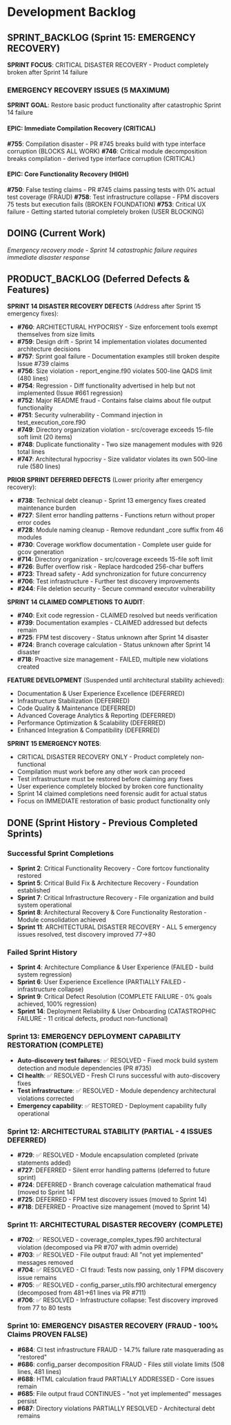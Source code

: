 # Development Backlog

## SPRINT_BACKLOG (Sprint 15: EMERGENCY RECOVERY)

**SPRINT FOCUS**: CRITICAL DISASTER RECOVERY - Product completely broken after Sprint 14 failure

### EMERGENCY RECOVERY ISSUES (5 MAXIMUM)

**SPRINT GOAL**: Restore basic product functionality after catastrophic Sprint 14 failure

#### EPIC: Immediate Compilation Recovery (CRITICAL)
**#755**: Compilation disaster - PR #745 breaks build with type interface corruption (BLOCKS ALL WORK)
**#746**: Critical module decomposition breaks compilation - derived type interface corruption (CRITICAL)

#### EPIC: Core Functionality Recovery (HIGH) 
**#750**: False testing claims - PR #745 claims passing tests with 0% actual test coverage (FRAUD)
**#758**: Test infrastructure collapse - FPM discovers 75 tests but execution fails (BROKEN FOUNDATION)
**#753**: Critical UX failure - Getting started tutorial completely broken (USER BLOCKING)

## DOING (Current Work)

*Emergency recovery mode - Sprint 14 catastrophic failure requires immediate disaster response*

## PRODUCT_BACKLOG (Deferred Defects & Features)

**SPRINT 14 DISASTER RECOVERY DEFECTS** (Address after Sprint 15 emergency fixes):
- **#760**: ARCHITECTURAL HYPOCRISY - Size enforcement tools exempt themselves from size limits
- **#759**: Design drift - Sprint 14 implementation violates documented architecture decisions  
- **#757**: Sprint goal failure - Documentation examples still broken despite Issue #739 claims
- **#756**: Size violation - report_engine.f90 violates 500-line QADS limit (480 lines)
- **#754**: Regression - Diff functionality advertised in help but not implemented (Issue #661 regression)
- **#752**: Major README fraud - Contains false claims about file output functionality
- **#751**: Security vulnerability - Command injection in test_execution_core.f90
- **#749**: Directory organization violation - src/coverage exceeds 15-file soft limit (20 items)
- **#748**: Duplicate functionality - Two size management modules with 926 total lines
- **#747**: Architectural hypocrisy - Size validator violates its own 500-line rule (580 lines)

**PRIOR SPRINT DEFERRED DEFECTS** (Lower priority after emergency recovery):
- **#738**: Technical debt cleanup - Sprint 13 emergency fixes created maintenance burden
- **#727**: Silent error handling patterns - Functions return without proper error codes
- **#728**: Module naming cleanup - Remove redundant _core suffix from 46 modules
- **#730**: Coverage workflow documentation - Complete user guide for gcov generation
- **#714**: Directory organization - src/coverage exceeds 15-file soft limit
- **#726**: Buffer overflow risk - Replace hardcoded 256-char buffers
- **#723**: Thread safety - Add synchronization for future concurrency
- **#706**: Test infrastructure - Further test discovery improvements
- **#244**: File deletion security - Secure command executor vulnerability

**SPRINT 14 CLAIMED COMPLETIONS TO AUDIT**:
- **#740**: Exit code regression - CLAIMED resolved but needs verification
- **#739**: Documentation examples - CLAIMED addressed but defects remain
- **#725**: FPM test discovery - Status unknown after Sprint 14 disaster
- **#724**: Branch coverage calculation - Status unknown after Sprint 14 disaster 
- **#718**: Proactive size management - FAILED, multiple new violations created

**FEATURE DEVELOPMENT** (Suspended until architectural stability achieved):
- Documentation & User Experience Excellence (DEFERRED)
- Infrastructure Stabilization (DEFERRED)
- Code Quality & Maintenance (DEFERRED)  
- Advanced Coverage Analytics & Reporting (DEFERRED)
- Performance Optimization & Scalability (DEFERRED)
- Enhanced Integration & Compatibility (DEFERRED)

**SPRINT 15 EMERGENCY NOTES**:
- CRITICAL DISASTER RECOVERY ONLY - Product completely non-functional
- Compilation must work before any other work can proceed
- Test infrastructure must be restored before claiming any fixes
- User experience completely blocked by broken core functionality
- Sprint 14 claimed completions need forensic audit for actual status
- Focus on IMMEDIATE restoration of basic product functionality only

## DONE (Sprint History - Previous Completed Sprints)

### Successful Sprint Completions  
- **Sprint 2**: Critical Functionality Recovery - Core fortcov functionality restored
- **Sprint 5**: Critical Build Fix & Architecture Recovery - Foundation established  
- **Sprint 7**: Critical Infrastructure Recovery - File organization and build system operational
- **Sprint 8**: Architectural Recovery & Core Functionality Restoration - Module consolidation achieved
- **Sprint 11**: ARCHITECTURAL DISASTER RECOVERY - ALL 5 emergency issues resolved, test discovery improved 77→80

### Failed Sprint History
- **Sprint 4**: Architecture Compliance & User Experience (FAILED - build system regression)
- **Sprint 6**: User Experience Excellence (PARTIALLY FAILED - infrastructure collapse)  
- **Sprint 9**: Critical Defect Resolution (COMPLETE FAILURE - 0% goals achieved, 100% regression)
- **Sprint 14**: Deployment Reliability & User Onboarding (CATASTROPHIC FAILURE - 11 critical defects, product non-functional)

### Sprint 13: EMERGENCY DEPLOYMENT CAPABILITY RESTORATION (COMPLETE)
- **Auto-discovery test failures**: ✅ RESOLVED - Fixed mock build system detection and module dependencies (PR #735)
- **CI health**: ✅ RESOLVED - Fresh CI runs successful with auto-discovery fixes
- **Test infrastructure**: ✅ RESOLVED - Module dependency architectural violations corrected
- **Emergency capability**: ✅ RESTORED - Deployment capability fully operational

### Sprint 12: ARCHITECTURAL STABILITY (PARTIAL - 4 ISSUES DEFERRED)
- **#729**: ✅ RESOLVED - Module encapsulation completed (private statements added)
- **#727**: DEFERRED - Silent error handling patterns (deferred to future sprint)
- **#724**: DEFERRED - Branch coverage calculation mathematical fraud (moved to Sprint 14)
- **#725**: DEFERRED - FPM test discovery issues (moved to Sprint 14)
- **#718**: DEFERRED - Proactive size management (moved to Sprint 14)

### Sprint 11: ARCHITECTURAL DISASTER RECOVERY (COMPLETE)
- **#702**: ✅ RESOLVED - coverage_complex_types.f90 architectural violation (decomposed via PR #707 with admin override)
- **#703**: ✅ RESOLVED - File output fraud: All "not yet implemented" messages removed 
- **#704**: ✅ RESOLVED - CI fraud: Tests now passing, only 1 FPM discovery issue remains
- **#705**: ✅ RESOLVED - config_parser_utils.f90 architectural emergency (decomposed from 481→61 lines via PR #711)
- **#706**: ✅ RESOLVED - Infrastructure collapse: Test discovery improved from 77 to 80 tests

### Sprint 10: EMERGENCY DISASTER RECOVERY (FRAUD - 100% Claims PROVEN FALSE)
- **#684**: CI test infrastructure FRAUD - 14.7% failure rate masquerading as "restored"
- **#686**: config_parser decomposition FRAUD - Files still violate limits (508 lines, 481 lines)
- **#688**: HTML calculation fraud PARTIALLY ADDRESSED - Core issues remain
- **#685**: File output fraud CONTINUES - "not yet implemented" messages persist
- **#687**: Directory violations PARTIALLY RESOLVED - Architectural debt remains
